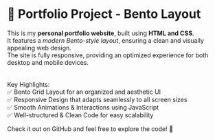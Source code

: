 # 📌 Portfolio Project - Bento Layout  

This is my <b>personal portfolio website</b>, built using <b>HTML and CSS</b>.<br>
It features a <i>modern Bento-style layout</i>, ensuring a clean and visually appealing web design.<br>
The site is fully responsive, providing an optimized experience for both desktop and mobile devices.  
<br><br>
Key Highlights:  
✅ Bento Grid Layout for an organized and aesthetic UI  
✅ Responsive Design that adapts seamlessly to all screen sizes  
✅ Smooth Animations & Interactions using JavaScript  
✅ Well-structured & Clean Code for easy scalability  

Check it out on GitHub and feel free to explore the code! 🚀
